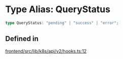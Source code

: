 # Type Alias: QueryStatus

```ts
type QueryStatus: "pending" | "success" | "error";
```

## Defined in

[frontend/src/lib/k8s/api/v2/hooks.ts:12](https://github.com/headlamp-k8s/headlamp/blob/2481a1c9f2b4a69a9320466e7a455215b14b97b0/frontend/src/lib/k8s/api/v2/hooks.ts#L12)
